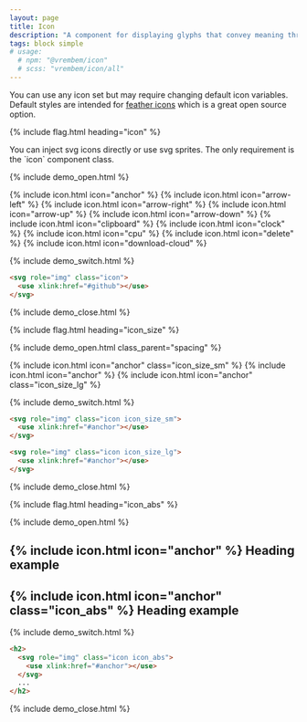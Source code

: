 ```yaml
---
layout: page
title: Icon
description: "A component for displaying glyphs that convey meaning through iconography."
tags: block simple
# usage:
  # npm: "@vrembem/icon"
  # scss: "vrembem/icon/all"
---
```


<div class="notice notice_type_info type">You can use any icon set but may require changing default icon variables. Default styles are intended for <a href="https://feathericons.com/">feather icons</a> which is a great open source option.</div>

{% include flag.html heading="icon" %}

<div class="type" markdown="1">
You can inject svg icons directly or use svg sprites. The only requirement is the `icon` component class.
</div>

{% include demo_open.html %}

<div class="demo__group level level_wrap">
  {% include icon.html icon="anchor" %}
  {% include icon.html icon="arrow-left" %}
  {% include icon.html icon="arrow-right" %}
  {% include icon.html icon="arrow-up" %}
  {% include icon.html icon="arrow-down" %}
  {% include icon.html icon="clipboard" %}
  {% include icon.html icon="clock" %}
  {% include icon.html icon="cpu" %}
  {% include icon.html icon="delete" %}
  {% include icon.html icon="download-cloud" %}
</div>

{% include demo_switch.html %}

```html
<svg role="img" class="icon">
  <use xlink:href="#github"></use>
</svg>
```

{% include demo_close.html %}

{% include flag.html heading="icon_size" %}

{% include demo_open.html class_parent="spacing" %}

<div class="demo__group level level_wrap">
  {% include icon.html icon="anchor" class="icon_size_sm" %}
  {% include icon.html icon="anchor" %}
  {% include icon.html icon="anchor" class="icon_size_lg" %}
</div>

{% include demo_switch.html %}

```html
<svg role="img" class="icon icon_size_sm">
  <use xlink:href="#anchor"></use>
</svg>

<svg role="img" class="icon icon_size_lg">
  <use xlink:href="#anchor"></use>
</svg>
```

{% include demo_close.html %}

{% include flag.html heading="icon_abs" %}

{% include demo_open.html %}

<div class="demo__group type">
  <h2>
    {% include icon.html icon="anchor" %}
    Heading example
  </h2>
  <h2>
    {% include icon.html icon="anchor" class="icon_abs" %}
    Heading example
  </h2>
</div>

{% include demo_switch.html %}

```html
<h2>
  <svg role="img" class="icon icon_abs">
    <use xlink:href="#anchor"></use>
  </svg>
  ...
</h2>
```

{% include demo_close.html %}
